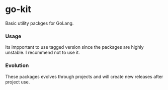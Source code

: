 # go-kit

Basic utility packges for GoLang.

### Usage
Its impportant to use tagged version since the packages are highly unstable. I recommend not to use it.

### Evolution
These packages evolves through projects and will create new releases after project use. 

